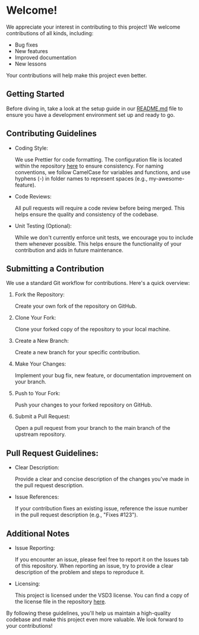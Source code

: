 # Welcome!

We appreciate your interest in contributing to this project! We welcome contributions of all kinds, including:

- Bug fixes
- New features
- Improved documentation
- New lessons

Your contributions will help make this project even better.

## Getting Started

Before diving in, take a look at the setup guide in our [README.md](/README.md) file to ensure you have a development environment set up and ready to go.

## Contributing Guidelines

- Coding Style:

  We use Prettier for code formatting. The configuration file is located within the repository [here](/.prettierrc) to ensure consistency. For naming conventions, we follow CamelCase for variables and functions, and use hyphens (-) in folder names to represent spaces (e.g., my-awesome-feature).

- Code Reviews:

  All pull requests will require a code review before being merged. This helps ensure the quality and consistency of the codebase.

- Unit Testing (Optional):

  While we don't currently enforce unit tests, we encourage you to include them whenever possible. This helps ensure the functionality of your contribution and aids in future maintenance.

## Submitting a Contribution

We use a standard Git workflow for contributions. Here's a quick overview:

1. Fork the Repository:

   Create your own fork of the repository on GitHub.

2. Clone Your Fork:

   Clone your forked copy of the repository to your local machine.

3. Create a New Branch:

   Create a new branch for your specific contribution.

4. Make Your Changes:

   Implement your bug fix, new feature, or documentation improvement on your branch.

5. Push to Your Fork:

   Push your changes to your forked repository on GitHub.

6. Submit a Pull Request:

   Open a pull request from your branch to the main branch of the upstream repository.

## Pull Request Guidelines:

- Clear Description:

  Provide a clear and concise description of the changes you've made in the pull request description.

- Issue References:

  If your contribution fixes an existing issue, reference the issue number in the pull request description (e.g., "Fixes #123").

## Additional Notes

- Issue Reporting:

  If you encounter an issue, please feel free to report it on the Issues tab of this repository. When reporting an issue, try to provide a clear description of the problem and steps to reproduce it.

- Licensing:

  This project is licensed under the VSD3 license. You can find a copy of the license file in the repository [here](/LICENSE).

By following these guidelines, you'll help us maintain a high-quality codebase and make this project even more valuable.
We look forward to your contributions!
